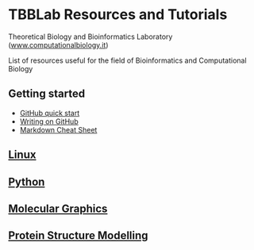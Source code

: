 # TBBLab Resources and Tutorials

Theoretical Biology and Bioinformatics Laboratory (www.computationalbiology.it)

List of resources useful for the field of Bioinformatics and Computational Biology 

## Getting started
- [GitHub quick start](https://guides.github.com/activities/hello-world/)
- [Writing on GitHub](https://docs.github.com/en/free-pro-team@latest/github/writing-on-github)
- [Markdown Cheat Sheet](https://commonmark.org/help/)

## [Linux](https://github.com/fpolticelli/tbblab_repository/blob/main/linux.md)
## [Python](https://github.com/fpolticelli/tbblab_repository/blob/main/python.md)
## [Molecular Graphics](https://github.com/fpolticelli/tbblab_repository/blob/main/molecular_graphics.md)
## [Protein Structure Modelling](https://github.com/fpolticelli/tbblab_repository/blob/main/protein_modelling.md)

